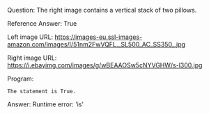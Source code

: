 Question: The right image contains a vertical stack of two pillows.

Reference Answer: True

Left image URL: https://images-eu.ssl-images-amazon.com/images/I/51nm2FwVQFL._SL500_AC_SS350_.jpg

Right image URL: https://i.ebayimg.com/images/g/wBEAAOSw5cNYVGHW/s-l300.jpg

Program:

```
The statement is True.
```
Answer: Runtime error: 'is'

